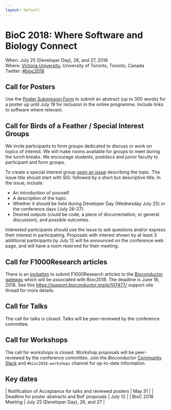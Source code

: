```yaml
---
layout: default
---
```

# BioC 2018: Where Software and Biology Connect

When: July 25 (Developer Day), 26, and 27, 2018 <br />
Where: [Victoria University][venue], University of Toronto, Toronto, Canada<br />
Twitter: [#bioc2018][tweet]

[tweet]: https://twitter.com/hashtag/bioc2018?f=tweets
[venue]: ./travel-accommodations

## Call for Posters

Use the [Poster Submission Form][] to submit an abstract (up to 300
words) for a poster up until July 19 for inclusion in the online
programme. Include links to software where relevant.

[Poster Submission Form]: https://goo.gl/forms/YwkZt6f9FCHYaMYn1

## Call for Birds of a Feather / Special Interest Groups

We invite participants to form groups dedicated to discuss or work on
topics of interest. We will make rooms available for groups to meet
during the lunch breaks. We encourage students, postdocs and junior
faculty to participant and form groups.

To create a special interest group [open an issue][] describing the
topic. The issue title should start with SIG: followed by a short but
descriptive title. In the issue, include:

- An introduction of yourself.
- A description of the topic.
- Whether it should be held during Developer Day (Wednesday July 25)
  or the conference days (July 26-27).
- Desired outputs (could be code, a piece of documentation, or general
  discussion), and possible outcomes.

Interested participants should use the issue to ask questions and/or
express their interest in participating. Proposals with interest shown
by at least 3 additional participants by July 12 will be announced on
the conference web page, and will have a room reserved for their
meeting.

[open an issue]: https://github.com/Bioconductor/BioC2018/issues

## Call for F1000Research articles 

There is an [invitation][] to submit F1000Research articles to the
[Bioconductor gateway][] which will be associated with Bioc2018. The
deadline is June 18, 2018.  See this
<https://support.bioconductor.org/p/107477/> support site thread for
more details.

[invitation]: https://support.bioconductor.org/p/107477
[Bioconductor gateway]: https://f1000research.com/gateways/bioconductor

## Call for Talks

The call for talks is closed. Talks will be peer-reviewed by the
conference committee.

## Call for Workshops

The call for workshops is closed.  Workshop proposals will be
peer-reviewed by the conference committee. Join the _Bioconductor_
[Community Slack][] and `#bioc2018-workshops` channel for up-to-date
information.

[Community Slack]: https://bioc-community.herokuapp.com/

## Key dates

| Notification of Acceptance for talks and reviewed posters | May 31  |
| Deadline for poster abstracts and BoF proposals           | July 12 |
| BioC 2018 Meeting                                         | July 25 (Developer Day), 26, and 27 |
